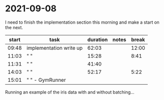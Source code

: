 # 2021-09-08
I need to finish the implementation section this morning and make a start on the next.  


| start | task                    | duration | notes | break |
| ----- | ----------------------- | -------- | ----- | ----- |
| 09:48 | implementation write up | 62:03    |       | 12:00 |
| 11:03 | " "                     | 15:28    |       | 8:41  |
| 11:31 | " "                     | 41:40    |       |       |
| 14:03 | " "                     | 52:17    |       | 5:22  |
| 15:01 | " " - GymRunner         |          |       |       |


Running an example of the iris data with and without batching...
